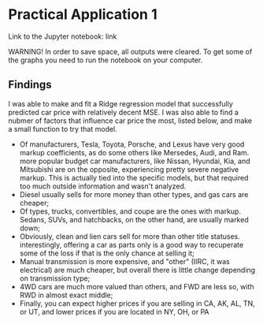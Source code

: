 # Practical Application 1

Link to the Jupyter notebook: link

WARNING! In order to save space, all outputs were cleared. To get some of the graphs you need to run the notebook on your computer.

## Findings

I was able to make and fit a Ridge regression model that successfully predicted car price with relatively decent MSE. I was also able to find a nubmer of factors that influence car price the most, listed below, and make a small function to try that model.

- Of manufacturers, Tesla, Toyota, Porsche, and Lexus have very good markup coefficients, as do some others like Mersedes, Audi, and Ram. more popular budget car manufacturers, like Nissan, Hyundai, Kia, and Mitsubishi are on the opposite, experiencing pretty severe negative markup. This is actually tied into the specific models, but that required too much outside information and wasn't analyzed.
- Diesel usually sells for more money than other types, and gas cars are cheaper;
- Of types, trucks, convertibles, and coupe are the ones with markup. Sedans, SUVs, and hatchbacks, on the other hand, are usually marked down;
- Obviously, clean and lien cars sell for more than other title statuses. interestingly, offering a car as parts only is a good way to recuperate some of the loss if that is the only chance at selling it;
- Manual transmission is more expensive, and "other" (IIRC, it was electrical) are much cheaper, but overall there is little change depending on transmission type;
- 4WD cars are much more valued than others, and FWD are less so, with RWD in almost exact middle;
- Finally, you can expect higher prices if you are selling in CA, AK, AL, TN, or UT, and lower prices if you are located in NY, OH, or PA